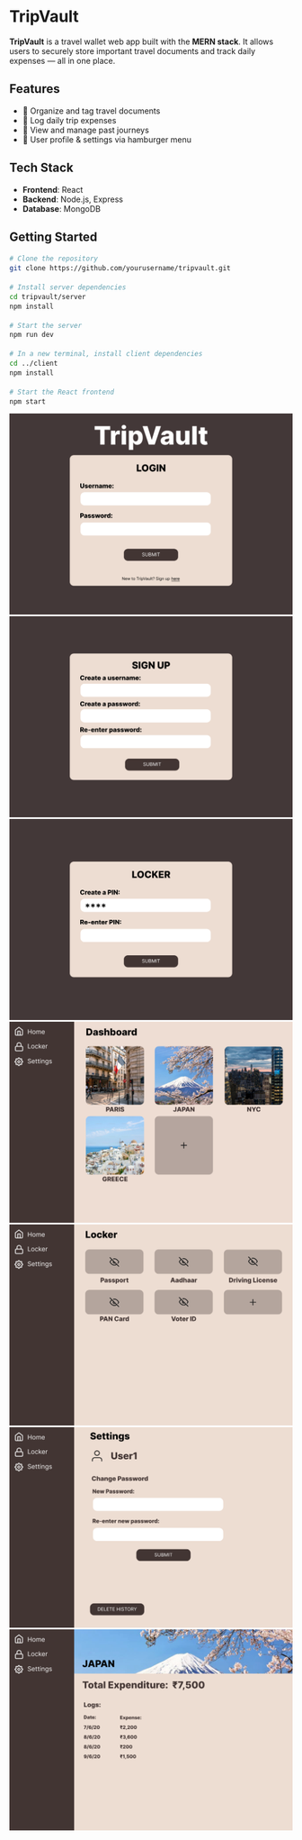 # TripVault

**TripVault** is a travel wallet web app built with the **MERN stack**. It allows users to securely store important travel documents and track daily expenses — all in one place.

## Features
- 📁 Organize and tag travel documents
- 💸 Log daily trip expenses
- 🧳 View and manage past journeys
- 👤 User profile & settings via hamburger menu

## Tech Stack
- **Frontend**: React
- **Backend**: Node.js, Express
- **Database**: MongoDB

## Getting Started

```bash
# Clone the repository
git clone https://github.com/yourusername/tripvault.git

# Install server dependencies
cd tripvault/server
npm install

# Start the server
npm run dev

# In a new terminal, install client dependencies
cd ../client
npm install

# Start the React frontend
npm start
```


![Diagram](images/1_login.png)
![Diagram](images/2_signup.png)
![Diagram](images/3_lockerpin.png)
![Diagram](images/4_dashboard.png)
![Diagram](images/5_locker.png)
![Diagram](images/6_settings.png)
![Diagram](images/7_logs.png)
